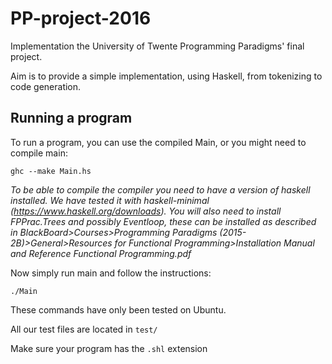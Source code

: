 # PP-project-2016

Implementation the University of Twente Programming Paradigms' final project.

Aim is to provide a simple implementation, using Haskell, from tokenizing to code generation.

## Running a program
To run a program, you can use the compiled Main, or you might need to compile main:

`ghc --make Main.hs`

*To be able to compile the compiler you need to have a version of haskell installed. We have tested it with haskell-minimal (https://www.haskell.org/downloads). You will also need to install FPPrac.Trees and possibly Eventloop, these can be installed as described in BlackBoard>Courses>Programming Paradigms (2015-2B)>General>Resources for Functional Programming>Installation Manual and Reference Functional Programming.pdf*

Now simply run main and follow the instructions:

`./Main`

These commands have only been tested on Ubuntu.

All our test files are located in `test/`

Make sure your program has the `.shl` extension
